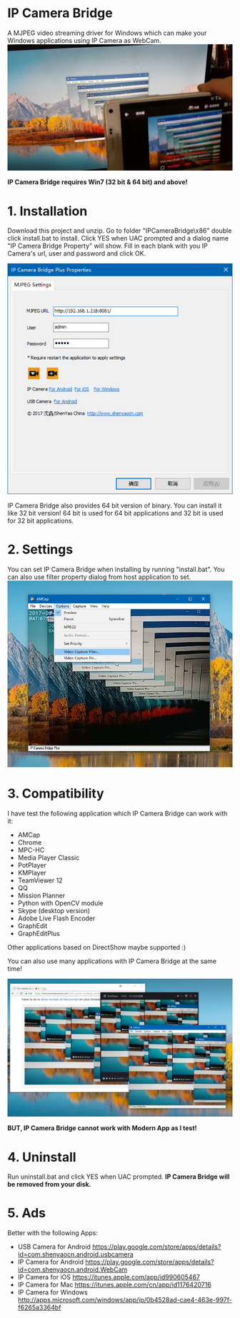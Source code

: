 # IP Camera Bridge

A MJPEG video streaming driver for Windows which can make your Windows applications using IP Camera as WebCam.
![IP Camera Bridge](/Snapshots/main.jpg)

**IP Camera Bridge requires Win7 (32 bit & 64 bit) and above!**

# 1. Installation

Download this project and unzip. Go to folder "IPCameraBridge\x86" double click install.bat to install. Click YES when UAC prompted and a dialog name "IP Camera Bridge Property" will show. Fill in each blank with you IP Camera's url, user and password and click OK.

![Setup IP Camera Bridge](/Snapshots/cfg-en.png)

IP Camera Bridge also provides 64 bit version of binary. You can install it like 32 bit version! 64 bit is used for 64 bit applications and 32 bit is used for 32 bit applications.

# 2. Settings

You can set IP Camera Bridge when installing by running "install.bat". You can also use filter property dialog from host application to set.
![Setting IP Camera Bridge from host application](/Snapshots/filter-settings.png)

# 3. Compatibility

I have test the following application which IP Camera Bridge can work with it:
* AMCap
* Chrome
* MPC-HC
* Media Player Classic
* PotPlayer
* KMPlayer
* TeamViewer 12
* QQ
* Mission Planner
* Python with OpenCV module
* Skype (desktop version)
* Adobe Live Flash Encoder
* GraphEdit
* GraphEditPlus

Other applications based on DirectShow maybe supported :)

You can also use many applications with IP Camera Bridge at the same time!

![Using many applications with IP Camera Bridge at the same time](/Snapshots/multi-apps.png)

**BUT, IP Camera Bridge cannot work with Modern App as I test!**

# 4. Uninstall

Run uninstall.bat and click YES when UAC prompted. **IP Camera Bridge will be removed from your disk.**

# 5. Ads

Better with the following Apps:

* USB Camera for Android https://play.google.com/store/apps/details?id=com.shenyaocn.android.usbcamera
* IP Camera for Android https://play.google.com/store/apps/details?id=com.shenyaocn.android.WebCam
* IP Camera for iOS https://itunes.apple.com/app/id990605467
* IP Camera for Mac https://itunes.apple.com/cn/app/id1176420716
* IP Camera for Windows http://apps.microsoft.com/windows/app/ip/0b4528ad-cae4-463e-997f-f6265a3364bf

